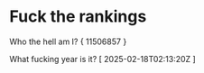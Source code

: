 # Fuck the rankings

Who the hell am I?
{ 11506857 }

What fucking year is it?
[ 2025-02-18T02:13:20Z ]
